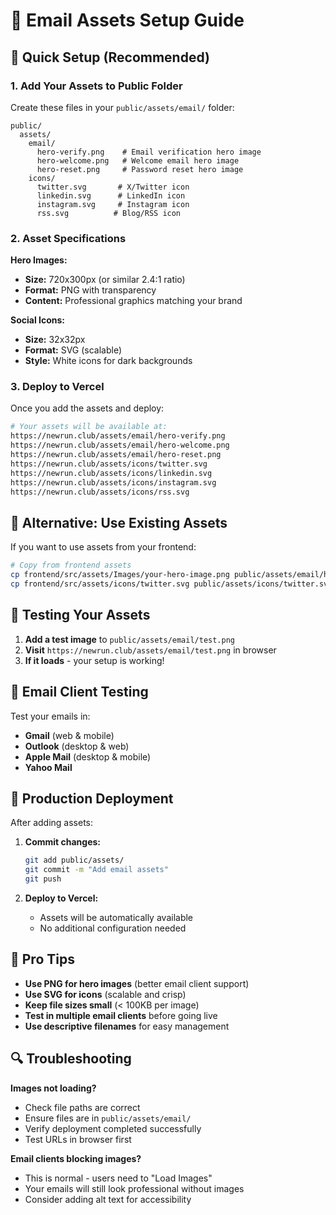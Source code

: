 # 📧 Email Assets Setup Guide

## 🚀 Quick Setup (Recommended)

### 1. Add Your Assets to Public Folder

Create these files in your `public/assets/email/` folder:

```
public/
  assets/
    email/
      hero-verify.png    # Email verification hero image
      hero-welcome.png   # Welcome email hero image  
      hero-reset.png     # Password reset hero image
    icons/
      twitter.svg       # X/Twitter icon
      linkedin.svg      # LinkedIn icon
      instagram.svg     # Instagram icon
      rss.svg          # Blog/RSS icon
```

### 2. Asset Specifications

**Hero Images:**
- **Size:** 720x300px (or similar 2.4:1 ratio)
- **Format:** PNG with transparency
- **Content:** Professional graphics matching your brand

**Social Icons:**
- **Size:** 32x32px
- **Format:** SVG (scalable)
- **Style:** White icons for dark backgrounds

### 3. Deploy to Vercel

Once you add the assets and deploy:

```bash
# Your assets will be available at:
https://newrun.club/assets/email/hero-verify.png
https://newrun.club/assets/email/hero-welcome.png
https://newrun.club/assets/email/hero-reset.png
https://newrun.club/assets/icons/twitter.svg
https://newrun.club/assets/icons/linkedin.svg
https://newrun.club/assets/icons/instagram.svg
https://newrun.club/assets/icons/rss.svg
```

## 🎨 Alternative: Use Existing Assets

If you want to use assets from your frontend:

```bash
# Copy from frontend assets
cp frontend/src/assets/Images/your-hero-image.png public/assets/email/hero-verify.png
cp frontend/src/assets/icons/twitter.svg public/assets/icons/twitter.svg
```

## 🔧 Testing Your Assets

1. **Add a test image** to `public/assets/email/test.png`
2. **Visit** `https://newrun.club/assets/email/test.png` in browser
3. **If it loads** - your setup is working!

## 📱 Email Client Testing

Test your emails in:
- **Gmail** (web & mobile)
- **Outlook** (desktop & web)
- **Apple Mail** (desktop & mobile)
- **Yahoo Mail**

## 🚀 Production Deployment

After adding assets:

1. **Commit changes:**
   ```bash
   git add public/assets/
   git commit -m "Add email assets"
   git push
   ```

2. **Deploy to Vercel:**
   - Assets will be automatically available
   - No additional configuration needed

## 🎯 Pro Tips

- **Use PNG for hero images** (better email client support)
- **Use SVG for icons** (scalable and crisp)
- **Keep file sizes small** (< 100KB per image)
- **Test in multiple email clients** before going live
- **Use descriptive filenames** for easy management

## 🔍 Troubleshooting

**Images not loading?**
- Check file paths are correct
- Ensure files are in `public/assets/email/`
- Verify deployment completed successfully
- Test URLs in browser first

**Email clients blocking images?**
- This is normal - users need to "Load Images"
- Your emails will still look professional without images
- Consider adding alt text for accessibility
